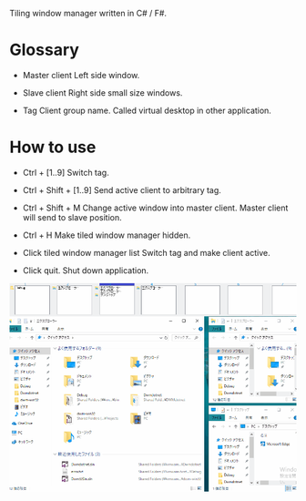Tiling window manager written in C# / F#.

# Glossary

- Master client
  Left side window.

- Slave client
   Right side small size windows.

- Tag
  Client group name. Called virtual desktop in other application.

# How to use

- Ctrl + [1..9]
  Switch tag.

- Ctrl + Shift + [1..9]
  Send active client to arbitrary tag.

- Ctrl + Shift + M
  Change active window into master client.
  Master client will send to slave position.

- Ctrl + H
  Make tiled window manager hidden.

- Click tiled window manager list
  Switch tag and make client active.

- Click quit.
  Shut down application.

![ selecting ](DwmDotNet.gif)

